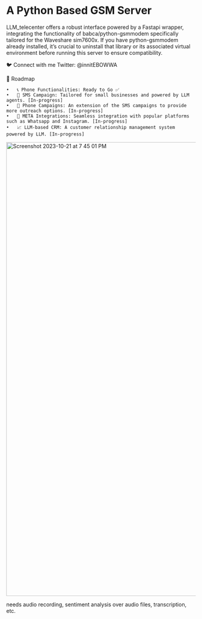 # A Python Based GSM Server

LLM_telecenter offers a robust interface powered by a Fastapi wrapper, integrating the functionality of babca/python-gsmmodem specifically tailored for the Waveshare sim7600x. If you have python-gsmmodem already installed, it’s crucial to uninstall that library or its associated virtual environment before running this server to ensure compatibility.

🐦 Connect with me Twitter: @innitEBOWWA

🚀 Roadmap

	•	📞 Phone Functionalities: Ready to Go ✅
	•	📲 SMS Campaign: Tailored for small businesses and powered by LLM agents. [In-progress]
	•	📢 Phone Campaigns: An extension of the SMS campaigns to provide more outreach options. [In-progress]
	•	🔗 META Integrations: Seamless integration with popular platforms such as Whatsapp and Instagram. [In-progress]
	•	📈 LLM-based CRM: A customer relationship management system powered by LLM. [In-progress]

<img width="1206" alt="Screenshot 2023-10-21 at 7 45 01 PM" src="https://github.com/ebowwa/LLM_telecenter/assets/81942069/6a366e5b-e3b8-43aa-9cbc-7a2eefe5559a">


needs audio recording, sentiment analysis over audio files, transcription, etc.
